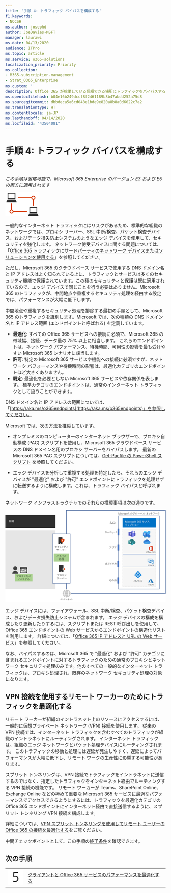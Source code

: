 ```yaml
---
title: '手順 4: トラフィック バイパスを構成する'
f1.keywords:
- NOCSH
ms.author: josephd
author: JoeDavies-MSFT
manager: laurawi
ms.date: 04/13/2020
audience: ITPro
ms.topic: article
ms.service: o365-solutions
localization_priority: Priority
ms.collection:
- M365-subscription-management
- Strat_O365_Enterprise
ms.custom: ''
description: Office 365 が稼働している信頼できる場所にトラフィックをバイパスするのに必要となる Web ブラウザーとエッジ デバイスについて理解し、構成します。
ms.openlocfilehash: b04e16b249dccf8f2461189b8b47abdd252a75d8
ms.sourcegitcommit: dbbdeca5a6cd048e1bde9e820a8b8a0d6022c7a2
ms.translationtype: HT
ms.contentlocale: ja-JP
ms.lasthandoff: 04/14/2020
ms.locfileid: "43504081"
---
```

# <a name="step-4-configure-traffic-bypass"></a>手順 4: トラフィック バイパスを構成する

*この手順は省略可能で、Microsoft 365 Enterprise のバージョン E3 および E5 の両方に適用されます*

![フェーズ 1 - ネットワーキング](../media/deploy-foundation-infrastructure/networking_icon-small.png)

一般的なインターネット トラフィックにはリスクがあるため、標準的な組織のネットワークでは、プロキシ サーバー、SSL 中断/検査、パケット検査デバイス、およびデータ損失防止システムのようなエッジ デバイスを使用して、セキュリティを強化します。 ネットワーク傍受デバイスに関する問題については、「[Office 365 トラフィックにサードパーティのネットワーク デバイスまたはソリューションを使用する](https://support.microsoft.com/help/2690045/using-third-party-network-devices-or-solutions-with-office-365)」を参照してください。

ただし、Microsoft 365 のクラウドベース サービスで使用する DNS ドメイン名と IP アドレスはよく知られている上に、トラフィックとサービスは多くのセキュリティ機能で保護されています。この種のセキュリティと保護は既に適用されているので、エッジ デバイスで同じことを行う必要はありません。Microsoft 365 のトラフィックが、中間地点や重複するセキュリティ処理を経由する設定では、パフォーマンスが大幅に低下します。

中間地点や重複するセキュリティ処理を排除する最初の手順として、Microsoft 365 のトラフィックを識別します。Microsoft では、次の種類の DNS ドメイン名と IP アドレス範囲 (エンドポイントと呼ばれる) を定義しています。

- **最適化**: すべての Office 365 サービスへの接続に必須で、Microsoft 365 の帯域幅、接続、データ量の 75% 以上に相当します。 これらのエンドポイントは、ネットワーク パフォーマンス、待機時間、可用性の影響を最も受けやすい Microsoft 365 シナリオに該当します。
- **許可**: 特定の Microsoft 365 サービスや機能への接続に必須ですが、ネットワーク パフォーマンスや待機時間の影響は、最適化カテゴリのエンドポイントほど大きくありません。
 - **既定**: 最適化を必要としない Microsoft 365 サービスや依存関係を表します。 標準カテゴリのエンドポイントは、通常のインターネット トラフィックとして扱うことができます。

DNS ドメイン名と IP アドレスの範囲については、「[https://aka.ms/o365endpoints](https://aka.ms/o365endpoints)」を参照してください。

Microsoft では、次の方法を推奨しています。

- オンプレミスのコンピューターのインターネット ブラウザーで、プロキシ自動構成 (PAC) スクリプトを使用し、Microsoft 365 クラウドベース サービスの DNS ドメイン名用のプロキシ サーバーをバイパスします。 最新の Microsoft 365 PAC スクリプトについては、[Get-Pacfile の PowerShell スクリプト](https://docs.microsoft.com/office365/enterprise/managing-office-365-endpoints#use-a-pac-file-for-direct-routing-of-vital-office-365-traffic) を参照してください。

- エッジ デバイスを分析して重複する処理を特定したら、それらのエッジ デバイスが "最適化" および "許可" エンドポイントにトラフィックを処理せずに転送するように構成します。これは、トラフィック バイパスと呼ばれます。 

ネットワーク インフラストラクチャでのそれらの推奨事項は次の通りです。

![オンプレミスのトラフィックを最適化するための推奨事項](../media/networking-configure-proxies-firewalls/bypassing-edge-devices.png)

エッジ デバイスには、ファイアウォール、SSL 中断/検査、パケット検査デバイス、およびデータ損失防止システムが含まれます。 エッジ デバイスの構成を構成したり更新したりするには、スクリプトまたは REST 呼び出しを使用して、Office 365 エンドポイントの Web サービスからエンドポイントの構造化リストを利用します。 詳細については、「[Office 365 IP アドレスと URL の Web サービス](https://docs.microsoft.com/office365/enterprise/office-365-ip-web-service)」を参照してください。

なお、バイパスするのは、Microsoft 365 で "最適化" および "許可" カテゴリに含まれるエンドポイントに対するトラフィックのための通常のプロキシとネットワーク セキュリティ処理のみです。他のすべての一般的なインターネット トラフィックは、プロキシ処理され、既存のネットワーク セキュリティ処理の対象になります。

## <a name="optimizing-traffic-for-remote-workers-that-use-vpn-connections"></a>VPN 接続を使用するリモート ワーカーのためにトラフィックを最適化する

リモート ワーカーが組織のイントラネット上のリソースにアクセスするには、一般的に仮想プライベート ネットワーク (VPN) 接続を使用します。 従来の VPN 接続では、インターネット トラフィックを含むすべてのトラフィックが組織のイントラネットにルーティングされます。 インターネット トラフィックは、組織のエッジ ネットワークとパケット処理デバイスにルーティングされます。 このトラフィックの移動と処理には遅延が発生しやすく、遅延によってパフォーマンスが大幅に低下し、リモート ワークの生産性に影響する可能性があります。 

スプリット トンネリングは、VPN 接続でトラフィックをイントラネットに送信するのではなく、指定したトラフィックをインターネット経由でルーティングする VPN 接続の機能です。 リモート ワーカーが Teams、SharePoint Online、Exchange Online などの極めて重要な Microsoft 365 サービスに最適なパフォーマンスでアクセスできるようにするには、トラフィックを最適化カテゴリの Office 365 エンドポイントにインターネット経由で直接送信するように、スプリット トンネリング VPN 接続を構成します。 

詳細については、[VPN スプリット トンネリングを使用してリモート ユーザーの Office 365 の接続を最適化する](https://docs.microsoft.com/office365/enterprise/office-365-vpn-split-tunnel)をご覧ください。

中間チェックポイントとして、この手順の[終了条件](networking-exit-criteria.md#crit-networking-step4)を確認できます。

## <a name="next-step"></a>次の手順

|||
|:-------|:-----|
|![手順 5](../media/stepnumbers/Step5.png)|[クライアントと Office 365 サービスのパフォーマンスを最適化する](networking-optimize-tcp-performance.md) |



